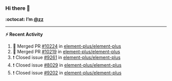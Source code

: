 ### Hi there 👋

**:octocat: I’m [@zz](https://github.com/holazz)**

---

**:zap: Recent Activity**

<!--START_SECTION:activity-->
1. 🎉 Merged PR [#10224](https://github.com/element-plus/element-plus/pull/10224) in [element-plus/element-plus](https://github.com/element-plus/element-plus)
2. 🎉 Merged PR [#10219](https://github.com/element-plus/element-plus/pull/10219) in [element-plus/element-plus](https://github.com/element-plus/element-plus)
3. ❗️ Closed issue [#9261](https://github.com/element-plus/element-plus/issues/9261) in [element-plus/element-plus](https://github.com/element-plus/element-plus)
4. ❗️ Closed issue [#8029](https://github.com/element-plus/element-plus/issues/8029) in [element-plus/element-plus](https://github.com/element-plus/element-plus)
5. ❗️ Closed issue [#9202](https://github.com/element-plus/element-plus/issues/9202) in [element-plus/element-plus](https://github.com/element-plus/element-plus)
<!--END_SECTION:activity-->
